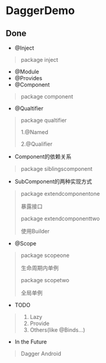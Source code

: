 # DaggerDemo
## Done
* @Inject
> package inject
* @Module
* @Provides
* @Component
> package component
* @Qualtifier
> package qualtifier
>
> 1.@Named
>
> 2.@Qualifier
* Component的依赖关系
> package siblingscomponent
* SubComponent的两种实现方式
> package extendcomponentone
>
> 暴露接口
>
> package extendcomponenttwo
>
> 使用Builder
* @Scope
> package scopeone
>
> 生命周期内单例
>
> package scopetwo
>
> 全局单例
* TODO
> 1. Lazy
> 2. Provide
> 3. Others(like @Binds...)
* In the Future
> Dagger Android
